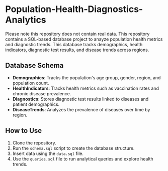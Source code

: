 # Population-Health-Diagnostics-Analytics

Please note this repository does not contain real data. 
This repository contains a SQL-based database project to anayze population health metrics and diagnostic trends. This database tracks demographics, health indicators, diagnostic test results, and disease trends across regions.

## Database Schema
- **Demographics**: Tracks the population's age group, gender, region, and population count. 
- **HealthIndicators**: Tracks health metrics such as vaccination rates and chronic disease prevalence. 
- **Diagnostics**: Stores diagnostic test results linked to diseases and patient demographics.
- **DiseaseTrends**: Analyzes the prevalence of diseases over time by region.

## How to Use 
1. Clone the repository.
2. Run the `schema.sql` script to create the database structure.
3. Insert data using the `data.sql` file.
4. Use the `queries.sql` file to run analytical queries and explore health trends.
